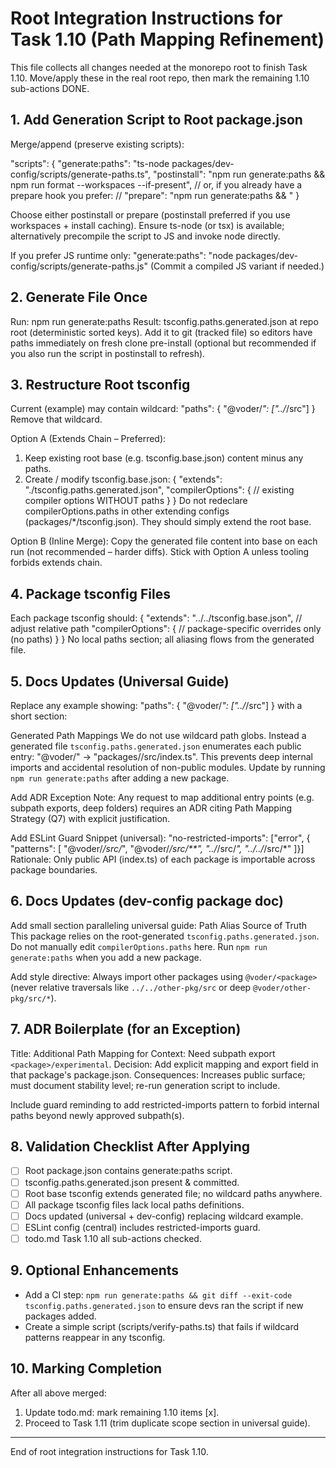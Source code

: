 # Root Integration Instructions for Task 1.10 (Path Mapping Refinement)

This file collects all changes needed at the monorepo root to finish Task 1.10. Move/apply these in the real root repo, then mark the remaining 1.10 sub-actions DONE.

## 1. Add Generation Script to Root package.json

Merge/append (preserve existing scripts):

"scripts": {
"generate:paths": "ts-node packages/dev-config/scripts/generate-paths.ts",
"postinstall": "npm run generate:paths && npm run format --workspaces --if-present",
// or, if you already have a prepare hook you prefer:
// "prepare": "npm run generate:paths && <existing>"
}

Choose either postinstall or prepare (postinstall preferred if you use workspaces + install caching). Ensure ts-node (or tsx) is available; alternatively precompile the script to JS and invoke node directly.

If you prefer JS runtime only:
"generate:paths": "node packages/dev-config/scripts/generate-paths.js"
(Commit a compiled JS variant if needed.)

## 2. Generate File Once

Run: npm run generate:paths
Result: tsconfig.paths.generated.json at repo root (deterministic sorted keys).
Add it to git (tracked file) so editors have paths immediately on fresh clone pre-install (optional but recommended if you also run the script in postinstall to refresh).

## 3. Restructure Root tsconfig

Current (example) may contain wildcard:
"paths": { "@voder/_": ["../_/src"] }
Remove that wildcard.

Option A (Extends Chain – Preferred):

1. Keep existing root base (e.g. tsconfig.base.json) content minus any paths.
2. Create / modify tsconfig.base.json:
   {
   "extends": "./tsconfig.paths.generated.json",
   "compilerOptions": {
   // existing compiler options WITHOUT paths
   }
   }
   Do not redeclare compilerOptions.paths in other extending configs (packages/\*/tsconfig.json). They should simply extend the root base.

Option B (Inline Merge):
Copy the generated file content into base on each run (not recommended – harder diffs). Stick with Option A unless tooling forbids extends chain.

## 4. Package tsconfig Files

Each package tsconfig should:
{
"extends": "../../tsconfig.base.json", // adjust relative path
"compilerOptions": {
// package-specific overrides only (no paths)
}
}
No local paths section; all aliasing flows from the generated file.

## 5. Docs Updates (Universal Guide)

Replace any example showing:
"paths": { "@voder/_": ["../_/src"] }
with a short section:

Generated Path Mappings
We do not use wildcard path globs. Instead a generated file `tsconfig.paths.generated.json` enumerates each public entry: "@voder/<pkg>" -> "packages/<pkg>/src/index.ts". This prevents deep internal imports and accidental resolution of non-public modules. Update by running `npm run generate:paths` after adding a new package.

Add ADR Exception Note:
Any request to map additional entry points (e.g. subpath exports, deep folders) requires an ADR citing Path Mapping Strategy (Q7) with explicit justification.

Add ESLint Guard Snippet (universal):
"no-restricted-imports": ["error", { "patterns": [
"@voder/*/src/*",
"@voder/*/src/**",
"../*/src/*",
"../../*/src/*"
]}]
Rationale: Only public API (index.ts) of each package is importable across package boundaries.

## 6. Docs Updates (dev-config package doc)

Add small section paralleling universal guide:
Path Alias Source of Truth
This package relies on the root-generated `tsconfig.paths.generated.json`. Do not manually edit `compilerOptions.paths` here. Run `npm run generate:paths` when you add a new package.

Add style directive:
Always import other packages using `@voder/<package>` (never relative traversals like `../../other-pkg/src` or deep `@voder/other-pkg/src/*`).

## 7. ADR Boilerplate (for an Exception)

Title: Additional Path Mapping for <package>
Context: Need subpath export `<package>/experimental`.
Decision: Add explicit mapping and export field in that package's package.json.
Consequences: Increases public surface; must document stability level; re-run generation script to include.

Include guard reminding to add restricted-imports pattern to forbid internal paths beyond newly approved subpath(s).

## 8. Validation Checklist After Applying

- [ ] Root package.json contains generate:paths script.
- [ ] tsconfig.paths.generated.json present & committed.
- [ ] Root base tsconfig extends generated file; no wildcard paths anywhere.
- [ ] All package tsconfig files lack local paths definitions.
- [ ] Docs updated (universal + dev-config) replacing wildcard example.
- [ ] ESLint config (central) includes restricted-imports guard.
- [ ] todo.md Task 1.10 all sub-actions checked.

## 9. Optional Enhancements

- Add a CI step: `npm run generate:paths && git diff --exit-code tsconfig.paths.generated.json` to ensure devs ran the script if new packages added.
- Create a simple script (scripts/verify-paths.ts) that fails if wildcard patterns reappear in any tsconfig.

## 10. Marking Completion

After all above merged:

1. Update todo.md: mark remaining 1.10 items [x].
2. Proceed to Task 1.11 (trim duplicate scope section in universal guide).

---

End of root integration instructions for Task 1.10.
